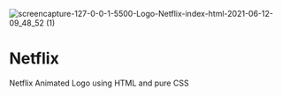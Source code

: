 ![screencapture-127-0-0-1-5500-Logo-Netflix-index-html-2021-06-12-09_48_52 (1)](https://user-images.githubusercontent.com/84829659/123195183-5aaf0f00-d4c5-11eb-9a86-c4e6a932a384.png)
# Netflix
Netflix Animated Logo using HTML and pure CSS
